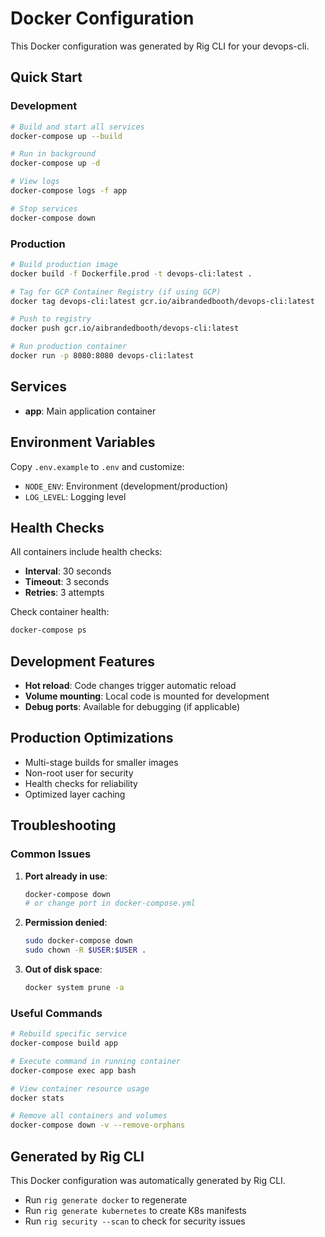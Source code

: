 # Docker Configuration

This Docker configuration was generated by Rig CLI for your devops-cli.

## Quick Start

### Development

```bash
# Build and start all services
docker-compose up --build

# Run in background
docker-compose up -d

# View logs
docker-compose logs -f app

# Stop services
docker-compose down
```

### Production

```bash
# Build production image
docker build -f Dockerfile.prod -t devops-cli:latest .

# Tag for GCP Container Registry (if using GCP)
docker tag devops-cli:latest gcr.io/aibrandedbooth/devops-cli:latest

# Push to registry
docker push gcr.io/aibrandedbooth/devops-cli:latest

# Run production container
docker run -p 8080:8080 devops-cli:latest
```

## Services

- **app**: Main application container


## Environment Variables

Copy `.env.example` to `.env` and customize:

- `NODE_ENV`: Environment (development/production)
- `LOG_LEVEL`: Logging level


## Health Checks

All containers include health checks:
- **Interval**: 30 seconds
- **Timeout**: 3 seconds  
- **Retries**: 3 attempts

Check container health:
```bash
docker-compose ps
```

## Development Features

- **Hot reload**: Code changes trigger automatic reload
- **Volume mounting**: Local code is mounted for development
- **Debug ports**: Available for debugging (if applicable)

## Production Optimizations

- Multi-stage builds for smaller images
- Non-root user for security
- Health checks for reliability
- Optimized layer caching

## Troubleshooting

### Common Issues

1. **Port already in use**:
   ```bash
   docker-compose down
   # or change port in docker-compose.yml
   ```

2. **Permission denied**:
   ```bash
   sudo docker-compose down
   sudo chown -R $USER:$USER .
   ```

3. **Out of disk space**:
   ```bash
   docker system prune -a
   ```

### Useful Commands

```bash
# Rebuild specific service
docker-compose build app

# Execute command in running container
docker-compose exec app bash

# View container resource usage
docker stats

# Remove all containers and volumes
docker-compose down -v --remove-orphans
```

## Generated by Rig CLI

This Docker configuration was automatically generated by Rig CLI.
- Run `rig generate docker` to regenerate
- Run `rig generate kubernetes` to create K8s manifests
- Run `rig security --scan` to check for security issues
